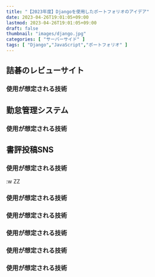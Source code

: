 ```yaml
---
title: "【2023年度】Djangoを使用したポートフォリオのアイデア"
date: 2023-04-26T19:01:05+09:00
lastmod: 2023-04-26T19:01:05+09:00
draft: false
thumbnail: "images/django.jpg"
categories: [ "サーバーサイド" ]
tags: [ "Django","JavaScript","ポートフォリオ" ]
---
```




## 詰碁のレビューサイト




### 使用が想定される技術




## 勤怠管理システム



### 使用が想定される技術




## 書評投稿SNS

### 使用が想定される技術




:w
ZZ




### 使用が想定される技術
### 使用が想定される技術
### 使用が想定される技術
### 使用が想定される技術
### 使用が想定される技術
